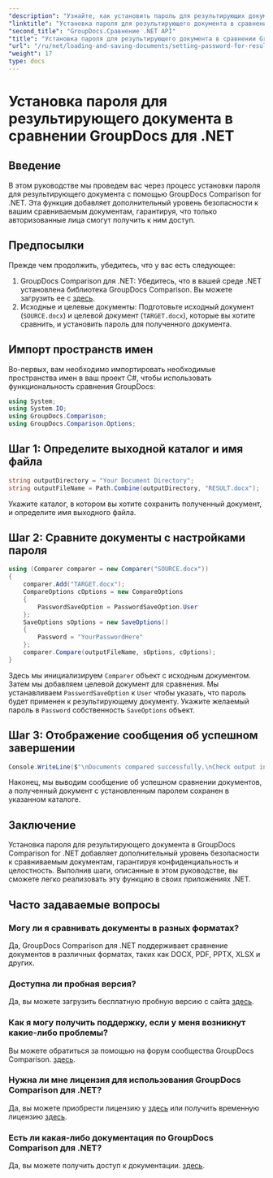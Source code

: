 ```yaml
---
"description": "Узнайте, как установить пароль для результирующих документов в GroupDocs Comparison для .NET. Повысьте безопасность и защитите свои сравниваемые файлы."
"linktitle": "Установка пароля для результирующего документа в сравнении GroupDocs для .NET"
"second_title": "GroupDocs.Сравнение .NET API"
"title": "Установка пароля для результирующего документа в сравнении GroupDocs для .NET"
"url": "/ru/net/loading-and-saving-documents/setting-password-for-resultant-document/"
"weight": 17
type: docs
---
```

# Установка пароля для результирующего документа в сравнении GroupDocs для .NET

## Введение
В этом руководстве мы проведем вас через процесс установки пароля для результирующего документа с помощью GroupDocs Comparison for .NET. Эта функция добавляет дополнительный уровень безопасности к вашим сравниваемым документам, гарантируя, что только авторизованные лица смогут получить к ним доступ.
## Предпосылки
Прежде чем продолжить, убедитесь, что у вас есть следующее:
1. GroupDocs Comparison для .NET: Убедитесь, что в вашей среде .NET установлена библиотека GroupDocs Comparison. Вы можете загрузить ее с [здесь](https://releases.groupdocs.com/comparison/net/).
2. Исходные и целевые документы: Подготовьте исходный документ (`SOURCE.docx`) и целевой документ (`TARGET.docx`), которые вы хотите сравнить, и установить пароль для полученного документа.

## Импорт пространств имен
Во-первых, вам необходимо импортировать необходимые пространства имен в ваш проект C#, чтобы использовать функциональность сравнения GroupDocs:
```csharp
using System;
using System.IO;
using GroupDocs.Comparison;
using GroupDocs.Comparison.Options;
```
## Шаг 1: Определите выходной каталог и имя файла
```csharp
string outputDirectory = "Your Document Directory";
string outputFileName = Path.Combine(outputDirectory, "RESULT.docx");
```
Укажите каталог, в котором вы хотите сохранить полученный документ, и определите имя выходного файла.
## Шаг 2: Сравните документы с настройками пароля
```csharp
using (Comparer comparer = new Comparer("SOURCE.docx"))
{
    comparer.Add("TARGET.docx");
    CompareOptions cOptions = new CompareOptions
    {
        PasswordSaveOption = PasswordSaveOption.User
    };
    SaveOptions sOptions = new SaveOptions()
    {
        Password = "YourPasswordHere"
    };
    comparer.Compare(outputFileName, sOptions, cOptions);
}
```
Здесь мы инициализируем `Comparer` объект с исходным документом. Затем мы добавляем целевой документ для сравнения. Мы устанавливаем `PasswordSaveOption` к `User` чтобы указать, что пароль будет применен к результирующему документу. Укажите желаемый пароль в `Password` собственность `SaveOptions` объект.
## Шаг 3: Отображение сообщения об успешном завершении
```csharp
Console.WriteLine($"\nDocuments compared successfully.\nCheck output in {outputDirectory}.");
```
Наконец, мы выводим сообщение об успешном сравнении документов, а полученный документ с установленным паролем сохранен в указанном каталоге.

## Заключение
Установка пароля для результирующего документа в GroupDocs Comparison for .NET добавляет дополнительный уровень безопасности к сравниваемым документам, гарантируя конфиденциальность и целостность. Выполнив шаги, описанные в этом руководстве, вы сможете легко реализовать эту функцию в своих приложениях .NET.
## Часто задаваемые вопросы
### Могу ли я сравнивать документы в разных форматах?
Да, GroupDocs Comparison для .NET поддерживает сравнение документов в различных форматах, таких как DOCX, PDF, PPTX, XLSX и других.
### Доступна ли пробная версия?
Да, вы можете загрузить бесплатную пробную версию с сайта [здесь](https://releases.groupdocs.com/).
### Как я могу получить поддержку, если у меня возникнут какие-либо проблемы?
Вы можете обратиться за помощью на форум сообщества GroupDocs Comparison. [здесь](https://forum.groupdocs.com/c/comparison/12).
### Нужна ли мне лицензия для использования GroupDocs Comparison для .NET?
Да, вы можете приобрести лицензию у [здесь](https://purchase.groupdocs.com/buy) или получить временную лицензию [здесь](https://purchase.groupdocs.com/temporary-license/).
### Есть ли какая-либо документация по GroupDocs Comparison для .NET?
Да, вы можете получить доступ к документации. [здесь](https://tutorials.groupdocs.com/comparison/net/).